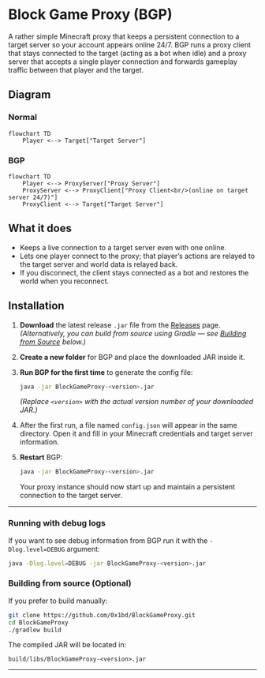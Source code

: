 # Block Game Proxy (BGP)

A rather simple Minecraft proxy that keeps a persistent connection to a target server so your account appears online
24/7. BGP
runs a proxy client that stays connected to the target (acting as a bot when idle) and a proxy server that accepts a
single player connection and forwards gameplay traffic between that player and the target.

## Diagram

### Normal

```mermaid
flowchart TD
    Player <--> Target["Target Server"]
```

### BGP

```mermaid
flowchart TD
    Player <--> ProxyServer["Proxy Server"]
    ProxyServer <--> ProxyClient["Proxy Client<br/>(online on target server 24/7)"]
    ProxyClient <--> Target["Target Server"]
```

## What it does

- Keeps a live connection to a target server even with one online.
- Lets one player connect to the proxy; that player’s actions are relayed to the target server and world data is relayed
  back.
- If you disconnect, the client stays connected as a bot and restores the world when you reconnect.

## Installation

1. **Download** the latest release `.jar` file from the [Releases](https://github.com/0x1bd/BlockGameProxy/releases/)
   page.
   *(Alternatively, you can build from source using Gradle —
   see [Building from Source](#building-from-source-optional)
   below.)*
2. **Create a new folder** for BGP and place the downloaded JAR inside it.
3. **Run BGP for the first time** to generate the config file:

   ```bash
   java -jar BlockGameProxy-<version>.jar
   ```

   *(Replace `<version>` with the actual version number of your downloaded JAR.)*
4. After the first run, a file named `config.json` will appear in the same directory.
   Open it and fill in your Minecraft credentials and target server information.
5. **Restart** BGP:

   ```bash
   java -jar BlockGameProxy-<version>.jar
   ```

   Your proxy instance should now start up and maintain a persistent connection to the target server.

---

### Running with debug logs

If you want to see debug information from BGP run it with the `-Dlog.level=DEBUG` argument:

```bash
java -Dlog.level=DEBUG -jar BlockGameProxy-<version>.jar
```

### Building from source (Optional)

If you prefer to build manually:

```bash
git clone https://github.com/0x1bd/BlockGameProxy.git
cd BlockGameProxy
./gradlew build
```

The compiled JAR will be located in:

```
build/libs/BlockGameProxy-<version>.jar
```

---